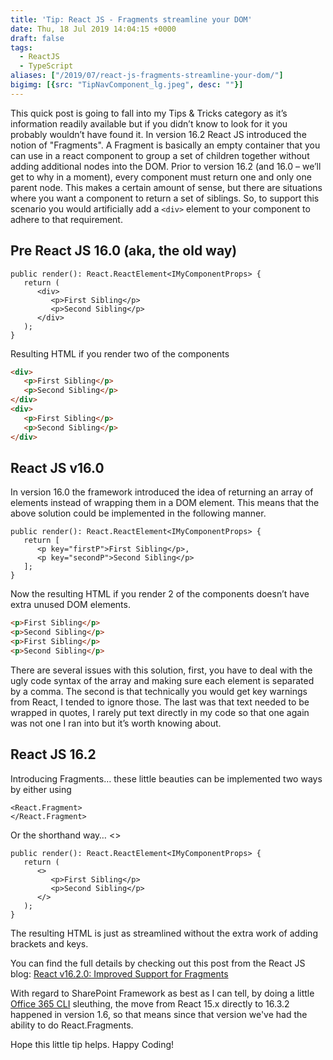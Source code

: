 ```yaml
---
title: 'Tip: React JS - Fragments streamline your DOM'
date: Thu, 18 Jul 2019 14:04:15 +0000
draft: false
tags: 
  - ReactJS
  - TypeScript
aliases: ["/2019/07/react-js-fragments-streamline-your-dom/"]
bigimg: [{src: "TipNavComponent_lg.jpeg", desc: ""}]
---
```


This quick post is going to fall into my Tips & Tricks category as it’s information readily available but if you didn’t know to look for it you probably wouldn’t have found it. In version 16.2 React JS introduced the notion of "Fragments". A Fragment is basically an empty container that you can use in a react component to group a set of children together without adding additional nodes into the DOM. Prior to version 16.2 (and 16.0 – we’ll get to why in a moment), every component must return one and only one parent node. This makes a certain amount of sense, but there are situations where you want a component to return a set of siblings. So, to support this scenario you would artificially add a `<div>` element to your component to adhere to that requirement.

## Pre React JS 16.0 (aka, the old way)

```tsx
public render(): React.ReactElement<IMyComponentProps> {
   return (
      <div>
         <p>First Sibling</p>
         <p>Second Sibling</p>
      </div>
   );
}
```

Resulting HTML if you render two of the components

```html
<div>
   <p>First Sibling</p>
   <p>Second Sibling</p>
</div>
<div>
   <p>First Sibling</p>
   <p>Second Sibling</p>
</div>
```

## React JS v16.0

In version 16.0 the framework introduced the idea of returning an array of elements instead of wrapping them in a DOM element. This means that the above solution could be implemented in the following manner.

```tsx
public render(): React.ReactElement<IMyComponentProps> {
   return [
      <p key="firstP">First Sibling</p>,
      <p key="secondP">Second Sibling</p>
   ];
}
```

Now the resulting HTML if you render 2 of the components doesn’t have extra unused DOM elements.

```html
<p>First Sibling</p>
<p>Second Sibling</p>
<p>First Sibling</p>
<p>Second Sibling</p>
```

There are several issues with this solution, first, you have to deal with the ugly code syntax of the array and making sure each element is separated by a comma. The second is that technically you would get key warnings from React, I tended to ignore those. The last was that text needed to be wrapped in quotes, I rarely put text directly in my code so that one again was not one I ran into but it’s worth knowing about.

## React JS 16.2

Introducing Fragments… these little beauties can be implemented two ways by either using

```tsx
<React.Fragment>
</React.Fragment>
```

Or the shorthand way… <>

```tsx
public render(): React.ReactElement<IMyComponentProps> {
   return (
      <>
         <p>First Sibling</p>
         <p>Second Sibling</p>
      </>
   );
}
```

The resulting HTML is just as streamlined without the extra work of adding brackets and keys.

You can find the full details by checking out this post from the React JS blog: [React v16.2.0: Improved Support for Fragments](https://reactjs.org/blog/2017/11/28/react-v16.2.0-fragment-support.html)

With regard to SharePoint Framework as best as I can tell, by doing a little [Office 365 CLI](https://github.com/pnp/office365-cli) sleuthing, the move from React 15.x directly to 16.3.2 happened in version 1.6, so that means since that version we've had the ability to do React.Fragments.

Hope this little tip helps. Happy Coding!
